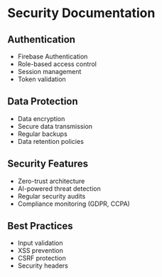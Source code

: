 
# Security Documentation

## Authentication
- Firebase Authentication
- Role-based access control
- Session management
- Token validation

## Data Protection
- Data encryption
- Secure data transmission
- Regular backups
- Data retention policies

## Security Features
- Zero-trust architecture
- AI-powered threat detection
- Regular security audits
- Compliance monitoring (GDPR, CCPA)

## Best Practices
- Input validation
- XSS prevention
- CSRF protection
- Security headers
